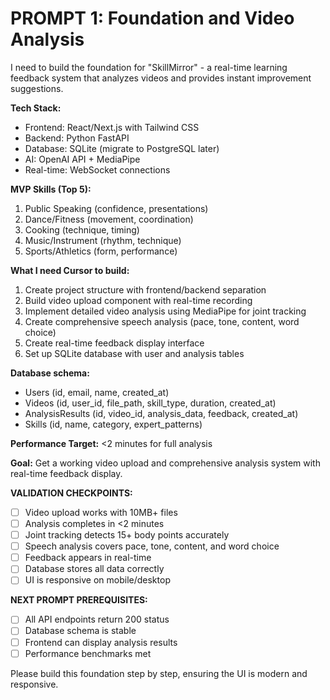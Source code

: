 # PROMPT 1: Foundation and Video Analysis

I need to build the foundation for "SkillMirror" - a real-time learning feedback system that analyzes videos and provides instant improvement suggestions.

**Tech Stack:**
- Frontend: React/Next.js with Tailwind CSS
- Backend: Python FastAPI
- Database: SQLite (migrate to PostgreSQL later)
- AI: OpenAI API + MediaPipe
- Real-time: WebSocket connections

**MVP Skills (Top 5):**
1. Public Speaking (confidence, presentations)
2. Dance/Fitness (movement, coordination)
3. Cooking (technique, timing)
4. Music/Instrument (rhythm, technique)
5. Sports/Athletics (form, performance)

**What I need Cursor to build:**
1. Create project structure with frontend/backend separation
2. Build video upload component with real-time recording
3. Implement detailed video analysis using MediaPipe for joint tracking
4. Create comprehensive speech analysis (pace, tone, content, word choice)
5. Create real-time feedback display interface
6. Set up SQLite database with user and analysis tables

**Database schema:**
- Users (id, email, name, created_at)
- Videos (id, user_id, file_path, skill_type, duration, created_at)
- AnalysisResults (id, video_id, analysis_data, feedback, created_at)
- Skills (id, name, category, expert_patterns)

**Performance Target:** <2 minutes for full analysis

**Goal:** Get a working video upload and comprehensive analysis system with real-time feedback display.

**VALIDATION CHECKPOINTS:**
- [ ] Video upload works with 10MB+ files
- [ ] Analysis completes in <2 minutes
- [ ] Joint tracking detects 15+ body points accurately
- [ ] Speech analysis covers pace, tone, content, and word choice
- [ ] Feedback appears in real-time
- [ ] Database stores all data correctly
- [ ] UI is responsive on mobile/desktop

**NEXT PROMPT PREREQUISITES:**
- [ ] All API endpoints return 200 status
- [ ] Database schema is stable
- [ ] Frontend can display analysis results
- [ ] Performance benchmarks met

Please build this foundation step by step, ensuring the UI is modern and responsive.
